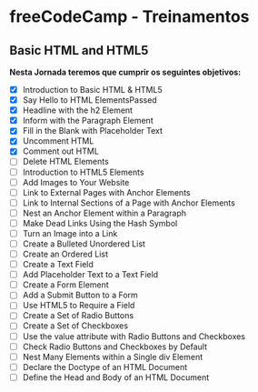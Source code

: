 # freeCodeCamp - Treinamentos
## Basic HTML and HTML5

**Nesta Jornada teremos que cumprir os seguintes objetivos:**

- [x] Introduction to Basic HTML & HTML5
- [x] Say Hello to HTML ElementsPassed
- [x] Headline with the h2 Element
- [x] Inform with the Paragraph Element
- [x] Fill in the Blank with Placeholder Text
- [x] Uncomment HTML
- [x] Comment out HTML
- [ ] Delete HTML Elements
- [ ] Introduction to HTML5 Elements
- [ ] Add Images to Your Website
- [ ] Link to External Pages with Anchor Elements
- [ ] Link to Internal Sections of a Page with Anchor Elements
- [ ] Nest an Anchor Element within a Paragraph
- [ ] Make Dead Links Using the Hash Symbol
- [ ] Turn an Image into a Link
- [ ] Create a Bulleted Unordered List
- [ ] Create an Ordered List
- [ ] Create a Text Field
- [ ] Add Placeholder Text to a Text Field
- [ ] Create a Form Element
- [ ] Add a Submit Button to a Form
- [ ] Use HTML5 to Require a Field
- [ ] Create a Set of Radio Buttons
- [ ] Create a Set of Checkboxes
- [ ] Use the value attribute with Radio Buttons and Checkboxes
- [ ] Check Radio Buttons and Checkboxes by Default
- [ ] Nest Many Elements within a Single div Element
- [ ] Declare the Doctype of an HTML Document
- [ ] Define the Head and Body of an HTML Document
